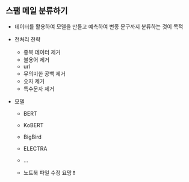 ## 스팸 메일 분류하기
- 데이터를 활용하여 모델을 만들고 예측하여 변종 문구까지 분류하는 것이 목적

- 전처리 전략
  - 중복 데이터 제거
  - 불용어 제거
  - url
  - 무의미한 공백 제거
  - 숫자 제거
  - 특수문자 제거
- 모델
  - BERT
  - KoBERT
  - BigBird
  - ELECTRA
  - ...



  - 노트북 파일 수정 요망 ❗
